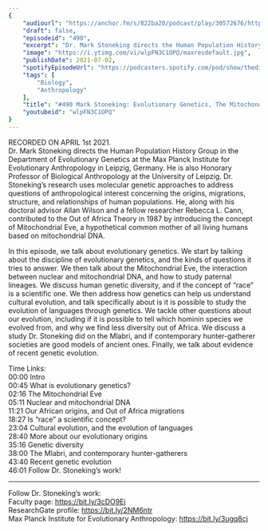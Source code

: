 ```yaml
---
{
	"audiourl": "https://anchor.fm/s/822ba20/podcast/play/30572676/https%3A%2F%2Fd3ctxlq1ktw2nl.cloudfront.net%2Fstaging%2F2021-3-2%2F2df0b762-4f9b-7f78-0d40-991552c9fe47.m4a",
	"draft": false,
	"episodeid": "490",
	"excerpt": "Dr. Mark Stoneking directs the Human Population History Group in the Department of Evolutionary Genetics at the Max Planck Institute for Evolutionary Anthropology in Leipzig, Germany. He is also Honorary Professor of Biological Anthropology at the University of Leipzig. Dr. Stoneking’s research uses molecular genetic approaches to address questions of anthropological interest concerning the origins, migrations, structure, and relationships of human populations. He, along with his doctoral advisor Allan Wilson and a fellow researcher Rebecca L. Cann, contributed to the Out of Africa Theory in 1987 by introducing the concept of Mitochondrial Eve, a hypothetical common mother of all living humans based on mitochondrial DNA.",
	"image": "https://i.ytimg.com/vi/wlpFN3C1OPQ/maxresdefault.jpg",
	"publishDate": 2021-07-02,
	"spotifyEpisodeUrl": "https://podcasters.spotify.com/pod/show/thedissenter/episodes/490-Mark-Stoneking-Evolutionary-Genetics--The-Mitochondrial-Eve--and-Out-of-Africa-Migrations-eu3gm4",
	"tags": [
		"Biology",
		"Anthropology"
	],
	"title": "#490 Mark Stoneking: Evolutionary Genetics, The Mitochondrial Eve, and Out of Africa Migrations",
	"youtubeid": "wlpFN3C1OPQ"
}
---
```

RECORDED ON APRIL 1st 2021.  
Dr. Mark Stoneking directs the Human Population History Group in the Department of Evolutionary Genetics at the Max Planck Institute for Evolutionary Anthropology in Leipzig, Germany. He is also Honorary Professor of Biological Anthropology at the University of Leipzig. Dr. Stoneking’s research uses molecular genetic approaches to address questions of anthropological interest concerning the origins, migrations, structure, and relationships of human populations. He, along with his doctoral advisor Allan Wilson and a fellow researcher Rebecca L. Cann, contributed to the Out of Africa Theory in 1987 by introducing the concept of Mitochondrial Eve, a hypothetical common mother of all living humans based on mitochondrial DNA.

In this episode, we talk about evolutionary genetics. We start by talking about the discipline of evolutionary genetics, and the kinds of questions it tries to answer. We then talk about the Mitochondrial Eve, the interaction between nuclear and mitochondrial DNA, and how to study paternal lineages. We discuss human genetic diversity, and if the concept of “race” is a scientific one. We then address how genetics can help us understand cultural evolution, and talk specifically about is it is possible to study the evolution of languages through genetics. We tackle other questions about our evolution, including if it is possible to tell which hominin species we evolved from, and why we find less diversity out of Africa. We discuss a study Dr. Stoneking did on the Mlabri, and if contemporary hunter-gatherer societies are good models of ancient ones. Finally, we talk about evidence of recent genetic evolution.

Time Links:  
<time>00:00</time> Intro  
<time>00:45</time> What is evolutionary genetics?  
<time>02:16</time> The Mitochondrial Eve  
<time>05:11</time> Nuclear and mitochondrial DNA  
<time>11:21</time> Our African origins, and Out of Africa migrations  
<time>18:27</time> Is “race” a scientific concept?  
<time>23:04</time> Cultural evolution, and the evolution of languages  
<time>28:40</time> More about our evolutionary origins   
<time>35:16</time> Genetic diversity  
<time>38:00</time> The Mlabri, and contemporary hunter-gatherers  
<time>43:40</time> Recent genetic evolution  
<time>46:01</time> Follow Dr. Stoneking’s work!

---

Follow Dr. Stoneking’s work:  
Faculty page: https://bit.ly/3cDO9Ej  
ResearchGate profile: https://bit.ly/2NM6ntr  
Max Planck Institute for Evolutionary Anthropology: https://bit.ly/3ugq8cj
